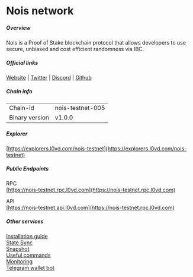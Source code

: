 # Nois network


##### Overview
Nois is a Proof of Stake blockchain protocol that allows developers to use secure, unbiased and cost efficient randomness via IBC.

##### Official links
[Website](https://nois.network/) | [Twitter](https://twitter.com/NoisRNG) | [Discord](https://chat.nois.network/) | [Github](https://github.com/noislabs)

##### Chain info
|  |  |
| ------ | ------ |
| Chain-id | nois-testnet-005 |
| Binary version | v1.0.0 |

##### Explorer
[https://explorers.l0vd.com/nois-testnet](https://explorers.l0vd.com/nois-testnet)

##### Public Endpoints
RPC <br />
[https://nois-testnet.rpc.l0vd.com](https://nois-testnet.rpc.l0vd.com) <br />

API <br />
[https://nois-testnet.api.l0vd.com](https://nois-testnet.rpc.l0vd.com) <br />



##### Other services
[Installation guide](https://github.com/L0vd/chain-services/tree/main/testnets/nois/installation-guide) <br />
[State Sync](https://github.com/L0vd/chain-services/tree/main/testnets/nois/state-sync) <br />
[Snapshot]() <br />
[Useful commands]()<br />
[Monitoring](https://github.com/L0vd/chain-services/tree/main/testnets/nois/monitoring) <br />
[Telegram wallet bot](https://github.com/L0vd/chain-services/tree/main/testnets/nois/wallet-bot) <br />
